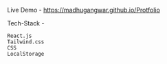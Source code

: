  Live Demo -  https://madhugangwar.github.io/Protfolio

Tech-Stack - 

	React.js
	Tailwind.css
	CSS
	LocalStorage

 
